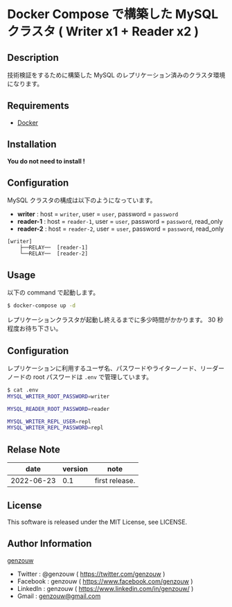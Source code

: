 # Docker Compose で構築した MySQL クラスタ ( Writer x1 + Reader x2 )

## Description

技術検証をするために構築した MySQL のレプリケーション済みのクラスタ環境になります。

## Requirements

- [Docker](https://www.docker.com/)

## Installation

**You do not need to install !**

## Configuration

MySQL クラスタの構成は以下のようになっています。

- **writer** : host = `writer`, user = `user`, password = `password`
- **reader-1** : host = `reader-1`, user = `user`, password = `password`, read_only
- **reader-2** : host = `reader-2`, user = `user`, password = `password`, read_only

```text
[writer]
    ├──RELAY──  [reader-1]
    └──RELAY──  [reader-2]
```

## Usage

以下の command で起動します。

```bash
$ docker-compose up -d
```

レプリケーションクラスタが起動し終えるまでに多少時間がかかります。
30 秒程度お待ち下さい。

## Configuration

レプリケーションに利用するユーザ名、パスワードやライターノード、リーダーノードの root パスワードは `.env` で管理しています。

```bash
$ cat .env
MYSQL_WRITER_ROOT_PASSWORD=writer

MYSQL_READER_ROOT_PASSWORD=reader

MYSQL_WRITER_REPL_USER=repl
MYSQL_WRITER_REPL_PASSWORD=repl
```

## Relase Note

| date       | version | note           |
| ---------- | ------- | -------------- |
| 2022-06-23 | 0.1     | first release. |

## License

This software is released under the MIT License, see LICENSE.

## Author Information

[genzouw](https://genzouw.com)

- Twitter : @genzouw ( https://twitter.com/genzouw )
- Facebook : genzouw ( https://www.facebook.com/genzouw )
- LinkedIn : genzouw ( https://www.linkedin.com/in/genzouw/ )
- Gmail : genzouw@gmail.com
